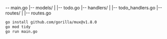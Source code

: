 -- main.go
|-- models/
|   |-- todo.go
|-- handlers/
|   |-- todo_handlers.go
|-- routes/
|   |-- routes.go


```bash
go install github.com/gorilla/mux@v1.8.0
go mod tidy
go run main.go
```

